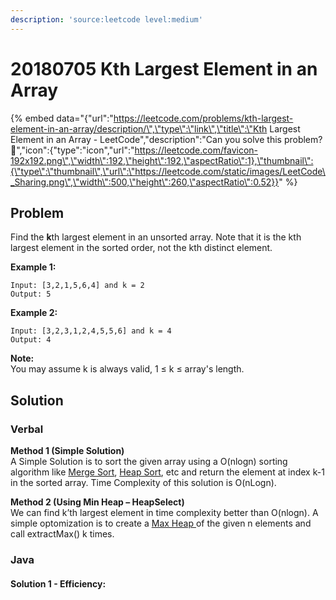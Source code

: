 ```yaml
---
description: 'source:leetcode level:medium'
---
```


# 20180705 Kth Largest Element in an Array

{% embed data="{\"url\":\"https://leetcode.com/problems/kth-largest-element-in-an-array/description/\",\"type\":\"link\",\"title\":\"Kth Largest Element in an Array - LeetCode\",\"description\":\"Can you solve this problem? 🤔\",\"icon\":{\"type\":\"icon\",\"url\":\"https://leetcode.com/favicon-192x192.png\",\"width\":192,\"height\":192,\"aspectRatio\":1},\"thumbnail\":{\"type\":\"thumbnail\",\"url\":\"https://leetcode.com/static/images/LeetCode\_Sharing.png\",\"width\":500,\"height\":260,\"aspectRatio\":0.52}}" %}

## Problem

Find the **k**th largest element in an unsorted array. Note that it is the kth largest element in the sorted order, not the kth distinct element.

**Example 1:**

```text
Input: [3,2,1,5,6,4] and k = 2
Output: 5
```

**Example 2:**

```text
Input: [3,2,3,1,2,4,5,5,6] and k = 4
Output: 4
```

**Note:**   
You may assume k is always valid, 1 ≤ k ≤ array's length.

## Solution

### Verbal

**Method 1 \(Simple Solution\)**   
A Simple Solution is to sort the given array using a O\(nlogn\) sorting algorithm like [Merge Sort](http://geeksquiz.com/merge-sort/), [Heap Sort](http://geeksquiz.com/heap-sort/), etc and return the element at index k-1 in the sorted array. Time Complexity of this solution is O\(nLogn\).

**Method 2 \(Using Min Heap – HeapSelect\)**  
We can find k’th largest element in time complexity better than O\(nlogn\). A simple optomization is to create a [Max Heap ](http://geeksquiz.com/binary-heap/)of the given n elements and call extractMax\(\) k times.

### Java

#### Solution 1 - Efficiency: 

